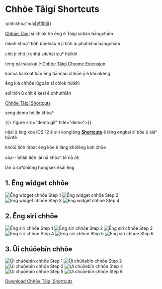# Chhōe Tâigí Shortcuts


{chhìkhòaⁿmāi|試看覓}

[Chhōe Tâigí](https://chhoe.taigi.info/) sī chiok hó ēng ê Tâigí sûtián bāngchām

m̄koh khòaⁿ tio̍h bōehiáu ê jī tio̍h ài phahkhui bāngchām

chi̍t jī chi̍t jī chhâ si̍tchāi siuⁿ hùikhì

<!--more-->

téng pái siāukài ê [Chhōe Tâigí Chrome Extension](../chhoe-taigi-chrome-extensions)

kanna káikoat tiāu ēng tiānnáu chhōe jī ê khùnkéng

ēng kiá chhōe iûgoân sī chiok hùikhì

só͘í tio̍h ū chi̍t ê kesi ê chhuthiān

[Chhōe Tâigí Shortcuts](https://www.icloud.com/shortcuts/40e5ab95dabe4531827dbb4690eeec83)

seng demo hō͘ lín khòaⁿ

{{< figure src="demo.gif" title="demo">}}

nāsī ū ēng kòe iOS 12 ê sin konglêng **[Shortcuts](https://support.apple.com/guide/shortcuts/welcome/ios)** ê lâng engkai sī bōe ū siáⁿ būntê

khólū tio̍h m̄bat ēng kòe ê lâng khólêng kah chōe

sòa--lo̍hlâi tio̍h lâi nā khòaⁿ tô͘  nā o̍h

lân ū saⁿchióng hongsek ēsái ēng

## 1. Ēng widget chhōe

![](screenshot_1.jpg "Ēng widget chhōe Step 1")
![](screenshot_2.jpg "Ēng widget chhōe Step 2")
![](screenshot_3.jpg "Ēng widget chhōe Step 3")
![](screenshot_4.jpg "Ēng widget chhōe Step 4")

## 2. Ēng siri chhōe

![](screenshot_5.jpg "Ēng siri chhōe Step 1")
![](screenshot_6.jpg "Ēng siri chhōe Step 2")
![](screenshot_7.jpg "Ēng siri chhōe Step 3")
![](screenshot_8.jpg "Ēng siri chhōe Step 4")
![](screenshot_9.jpg "Ēng siri chhōe Step 5")
![](screenshot_10.jpg "Ēng siri chhōe Step 6")

## 3. Ūi chúōebīn chhōe

![](screenshot_11.jpg "Ūi chúōebīn chhōe Step 1")
![](screenshot_12.jpg "Ūi chúōebīn chhōe Step 2")
![](screenshot_13.jpg "Ūi chúōebīn chhōe Step 3")
![](screenshot_14.jpg "Ūi chúōebīn chhōe Step 4")
![](screenshot_15.jpg "Ūi chúōebīn chhōe Step 5")
![](screenshot_16.jpg "Ūi chúōebīn chhōe Step 6")

[Download Chhōe Tâigí Shortcuts](https://www.icloud.com/shortcuts/40e5ab95dabe4531827dbb4690eeec83)

